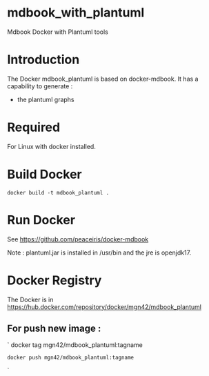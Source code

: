 # mdbook_with_plantuml
Mdbook Docker with Plantuml tools


Introduction
============

The Docker mdbook_plantuml is based on docker-mdbook.
It has a capability to generate :
  - the plantuml graphs

Required
========

For Linux with docker installed.


Build Docker
============

  `
    docker build -t mdbook_plantuml .
  `

Run Docker
==========

See https://github.com/peaceiris/docker-mdbook

Note : plantuml.jar is installed in /usr/bin and the jre is openjdk17.


Docker Registry
===============

The Docker is in https://hub.docker.com/repository/docker/mgn42/mdbook_plantuml

For push new image :
--------------------
  `
    docker tag <SHA1> mgn42/mdbook_plantuml:tagname
    
    docker push mgn42/mdbook_plantuml:tagname
  `

